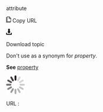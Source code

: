 # 

attribute

![Copy URL](media/audiobook/Copy.png)
Copy URL

![Download](media/audiobook/Download.png)

Download topic

Don't use as a synonym for *property*.

**See** [property](https://worldready.cloudapp.net/Styleguide/Read?id=2700&topicid=32546)

![In progress](media/audiobook/activity-large.gif)

URL :

